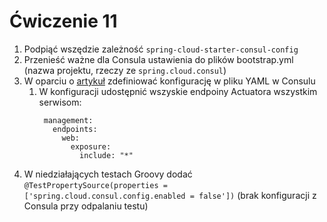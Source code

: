 # Ćwiczenie 11

1. Podpiąć wszędzie zależność `spring-cloud-starter-consul-config`
2. Przenieść ważne dla Consula ustawienia do plików bootstrap.yml (nazwa projektu, rzeczy ze `spring.cloud.consul`)
3. W oparciu o [artykuł](https://cloud.spring.io/spring-cloud-consul/reference/html/#spring-cloud-consul-config) zdefiniować konfigurację w pliku YAML w Consulu
   1. W konfiguracji udostępnić wszyskie endpoiny Actuatora wszystkim serwisom:
      ```
       management:
         endpoints:
           web:
             exposure:
               include: "*"
       ```
4. W niedziałających testach Groovy dodać `@TestPropertySource(properties = ['spring.cloud.consul.config.enabled = false'])` (brak konfiguracji z Consula przy odpalaniu testu)
